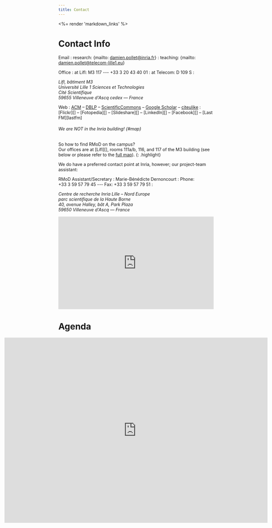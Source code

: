 ```yaml
---
title: Contact
---
```

<%= render 'markdown_links' %>

# Contact Info

Email
: research: {mailto: damien.pollet@inria.fr}
: teaching: {mailto: damien.pollet@telecom-lille1.eu}

Office
: at Lifl: M3&nbsp;117 --- +33&nbsp;3&nbsp;20&nbsp;43&nbsp;40&nbsp;01
: at Telecom: D&nbsp;109&nbsp;S
: <address>
    Lifl, bâtiment M3<br/>
    Université Lille 1 Sciences et Technologies<br/>
    Cité Scientifique<br/>
    59655 Villeneuve d'Ascq cedex — France
  </address>


Web
: [ACM](http://portal.acm.org/author_page.cfm?id=81100098681 "Association for Computing Machinery")
  – [DBLP](http://www.informatik.uni-trier.de/~ley/db/indices/a-tree/p/Pollet:Damien.html)
  – [ScientificCommons](http://en.scientificcommons.org/damien_pollet)
  – [Google Scholar](http://scholar.google.com/scholar?q=damien%20pollet)
  – [citeulike](http://www.citeulike.org/user/dpollet)
: [Flickr][]
  – [Fotopedia][]
  – [Slideshare][]
  – [LinkedIn][]
  – [Facebook][]
  – [Last FM][lastfm]


###### We are NOT in the Inria building!      {#map}
So how to find RMoD on the campus?  
Our offices are at [Lifl][], rooms 111a/b, 116, and 117 of the M3 building (see below or please refer to the [full map][map]).
{: .highlight}

We do have a preferred contact point at Inria, however; our project-team assistant:

RMoD Assistant/Secretary
: Marie-Bénédicte Dernoncourt
: Phone: +33&nbsp;3&nbsp;59&nbsp;57&nbsp;79&nbsp;45 --- Fax: +33&nbsp;3&nbsp;59&nbsp;57&nbsp;79&nbsp;51
: <address>
    Centre de recherche Inria Lille – Nord Europe<br/>
    parc scientifique de la Haute Borne<br/>
    40, avenue Halley, bât A, Park Plaza<br/>
    59650 Villeneuve d'Ascq — France
  </address>

<iframe width="100%" height="300" frameborder="0" scrolling="no" marginheight="0" marginwidth="0" src="http://maps.google.com/maps/ms?ie=UTF8&amp;hl=en&amp;msa=0&amp;msid=102439886615292055767.0004655293500ba265f74&amp;ll=50.60898,3.140888&amp;spn=0.016341,0.042915&amp;z=14&amp;output=embed">&nbsp;</iframe>

[map]: http://maps.google.com/maps/ms?ie=UTF8&hl=en&msa=0&msid=102439886615292055767.0004655293500ba265f74&ll=50.60977,3.139129&spn=0.018124,0.016801&t=h&z=16 "How to come to RMoD or Inria"


# Agenda

<div style="margin:0 -12.5em"><iframe src="http://www.google.com/calendar/embed?showTitle=0&amp;mode=WEEK&amp;height=600&amp;wkst=2&amp;bgcolor=%23ffffff&amp;src=damien.pollet%40gmail.com&amp;color=%23A32929&amp;ctz=Europe%2FParis" style="border-width:0" width="100%" height="600" frameborder="0" scrolling="no"></iframe></div>
